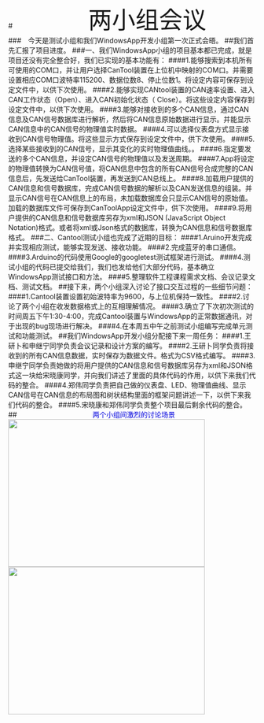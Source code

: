 #&ensp;&ensp;&ensp;&ensp;&ensp;&ensp;&ensp;&ensp;&ensp;&ensp;&ensp;&ensp;&ensp;&ensp;&ensp;&ensp;&ensp;&ensp;&ensp;&ensp;&ensp;&ensp;<font size="10">两小组会议</font><br />
###&ensp;&ensp;今天是测试小组和我们WindowsApp开发小组第一次正式会晤。
##我们首先汇报了项目进度。
###一、我们WindowsApp小组的项目基本都已完成，就是项目还没有完全整合好，我们已实现的基本功能有：
####1.能够搜索到本机所有可使用的COM口，并让用户选择CanTool装置在上位机中映射的COM口。并需要设置相应COM口波特率115200、数据位数8、停止位数1。将设定内容可保存到设定文件中，以供下次使用。
####2.能够实现CANtool装置的CAN速率设置、进入CAN工作状态（Open）、进入CAN初始化状态（ Close）。将这些设定内容保存到设定文件中，以供下次使用。
####3.能够对接收到的多个CAN信息，通过CAN信息及CAN信号数据库进行解析，然后将CAN信息原始数据进行显示。并能显示CAN信息中的CAN信号的物理值实时数据。
####4.可以选择仪表盘方式显示接收到CAN信号物理值。将这些显示方式保存到设定文件中，供下次使用。
####5.选择某些接收到的CAN信号，显示其变化的实时物理值曲线。。
####6.指定要发送的多个CAN信息，并设定CAN信号的物理值以及发送周期。
####7.App将设定的物理值转换为CAN信号值，将CAN信息中包含的所有CAN信号合成完整的CAN信息后，先发送给CanTool装置，再发送到CAN总线上。
####8.加载用户提供的CAN信息和信号数据库，完成CAN信号数据的解析以及CAN发送信息的组装。并显示CAN信号在CAN信息上的布局，未加载数据库会只显示CAN信号的原始值。加载的数据库文件可保存到CanToolApp设定文件中，供下次使用。
####9.将用户提供的CAN信息和信号数据库另存为xml和JSON (JavaScript Object Notation)格式。或者将xml或Json格式的数据库，转换为CAN信息和信号数据库格式。
###二、Cantool测试小组也完成了近期的目标：
####1.Aruino开发完成并实现相应测试，能够实现发送、接收功能。
####2.完成蓝牙的串口通信。
####3.Arduino的代码使用Google的googletest测试框架进行测试。
####4.测试小组的代码已提交给我们，我们也发给他们大部分代码，基本确立WindowsApp测试接口和方法。
####5.整理软件工程课程需求文档、会议记录文档、测试文档。
##接下来，两个小组深入讨论了接口交互过程的一些细节问题：
####1.Cantool装置设置初始波特率为9600，与上位机保持一致性。
####2.讨论了两个小组在收发数据格式上的互相理解情况。
####3.确立了下次初次测试的时间周五下午1:30-4:00，完成Cantool装置与WindowsApp的正常数据通讯，对于出现的bug现场进行解决。
####4.在本周五中午之前测试小组编写完成单元测试和功能测试。
##我们WindowsApp开发小组分配接下来一周任务：
####1.王研卜和申继宁同学负责会议记录和设计方案的编写。
####2.王研卜同学负责将接收到的所有CAN信息数据，实时保存为数据文件。格式为CSV格式编写。
####3.申继宁同学负责她做的将用户提供的CAN信息和信号数据库另存为xml和JSON格式这一块给宋晓康同学，并向我们讲述了里面的具体代码的作用，以供下来我们代码的整合。
####4.郑伟同学负责把自己做的仪表盘、LED、物理值曲线、显示CAN信号在CAN信息的布局图和树状结构里面的框架问题讲述一下，以供下来我们代码的整合。
####5.宋晓康和郑伟同学负责整个项目最后剩余代码的整合。
##&ensp;&ensp;&ensp;&ensp;&ensp;&ensp;&ensp;&ensp;&ensp;&ensp;&ensp;&ensp;&ensp;&ensp;&ensp;&ensp;&ensp;&ensp;&ensp;&ensp;&ensp;&ensp;<font color="#0000dd">两个小组间激烈的讨论场景</font><br /> 
<img src="http://a2.qpic.cn/psb?/V114K1Hr4S0rga/tKWKC4QzzPJhs4iYB0BP6INv.gRWec5T.w4firpChrU!/b/dBUBAAAAAAAA&bo=VQOAAgAAAAARB.Q!&rf=viewer_4" width="400" height="300"/>
<img src="http://a1.qpic.cn/psb?/V114K1Hr4S0rga/7clTMKXdoFk0Uz.oG7q69KYMYT.66hR3FwXFDU0P7Eo!/b/dLEAAAAAAAAA&bo=VQOAAgAAAAARAOM!&rf=viewer_4" width="400" height="300"/>